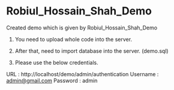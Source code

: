 # Robiul_Hossain_Shah_Demo
Created demo which is given by Robiul_Hossain_Shah_Demo

1) You need to upload whole code into the server.

2) After that, need to import database into the server. (demo.sql)

3) Please use the below credentials. 

URL : http://localhost/demo/admin/authentication
Username : admin@gmail.com
Password : admin






